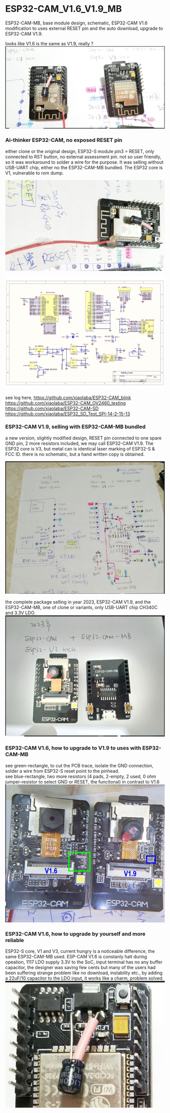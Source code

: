 # ESP32-CAM_V1.6_V1.9_MB
ESP32-CAM-MB, base module design, schematic, ESP32-CAM V1.6 modification to uses external RESET pin and the auto download, upgrade to ESP32-CAM V1.9.  

looks like V1.6 is the same as V1.9, really ?  
![ESP32-CAM_V1.6_V1.9_ESP32-S_CAN.JPG](ESP32-CAM_V1.6_V1.9_ESP32-S_CAN.JPG)  


### Ai-thinker ESP32-CAM, no exposed RESET pin  
either clone or the original design, ESP32-S module pin3 = RESET, only connected to RST button, no external assessment pin. not so user friendly, so it was workaround to solder a wire for the purpose. It was selling without USB-UART chip, either no the ESP32-CAM-MB bundled. The ESP32 core is V1, vulnerable to rom dump.  

![ESP32-CAM_V1.6_no_reset_pin.JPG](ESP32-CAM_V1.6_no_reset_pin.JPG)  

![ESP32-CAM_V1.6_SCHEMATIC.jpg](ESP32-CAM_V1.6_SCHEMATIC.jpg)  

see log here, 
https://github.com/xiaolaba/ESP32-CAM_blink  
https://github.com/xiaolaba/ESP32-CAM_OV2460_testing  
https://github.com/xiaolaba/ESP32-CAM-SD  
https://github.com/xiaolaba/ESP32_SD_Test_SPI-14-2-15-13  



### ESP32-CAM V1.9, selling with ESP32-CAM-MB bundled  
a new version, slightly modified design, RESET pin connected to one spare GND pin, 2 more resistors included, we may call ESP32-CAM V1.9. The ESP32 core is V3, but metal can is identical laser marking of ESP32-S & FCC ID. there is no schematic, but a hand written copy is obtained.

![ESP32-CAM_V1.9_schematic.JPG](ESP32-CAM_V1.9_schematic.JPG)  


the complete package selling in year 2023, ESP32-CAM V1.9, and the ESP32-CAM-MB, one of clone or variants, only USB-UART chip CH340C and 3.3V LDO.  
![ESP32-CAM_V1.9_MB.JPG](ESP32-CAM_V1.9_MB.JPG)  


### ESP32-CAM V1.6, how to upgrade to V1.9 to uses with ESP32-CAM-MB
see green-rectangle, to cut the PCB trace, isolate the GND connection, solder a wire from ESP32-S reset point to the pinhead.  
see blue-rectangle, two more resistors (4 pads, 2-empty, 2 used, 0 ohm jumper-resistor to select GND or RESET, the funcitonal) in contrast to V1.6  
![ESP32-CAM_V1.6_V1.9_modification.JPG](ESP32-CAM_V1.6_V1.9_modification.JPG)  


### ESP32-CAM V1.6, how to upgrade by yourself and more reliable  
ESP32-S core, V1 and V3, current hungry is a noticeable difference, the same ESP32-CAM-MB used. ESP-CAM V1.6 is constanly halt during opeation, 1117 LDO supply 3.3V to the SoC, input terminal has no any buffer capacitor, the designer was saving few cents but many of the users had been suffering strange problem like no download, instability etc., by adding a 22uF/10 capacitor to the LDO input, it works like a charm, problem solved.
![ESP32-CAM_V1.6_upgrade_LDO.JPG](ESP32-CAM_V1.6_upgrade_LDO.JPG)  

